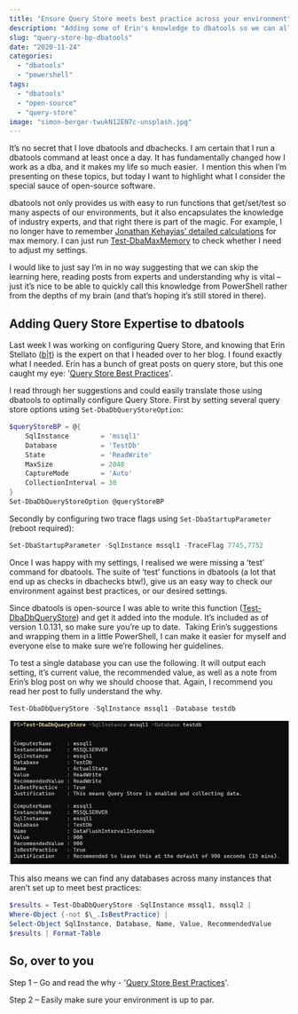 ```yaml
---
title: "Ensure Query Store meets best practice across your environment"
description: "Adding some of Erin's knowledge to dbatools so we can all easily follow Query Store best practices."
slug: "query-store-bp-dbatools"
date: "2020-11-24"
categories:
  - "dbatools"
  - "powershell"
tags:
  - "dbatools"
  - "open-source"
  - "query-store"
image: "simon-berger-twukN12EN7c-unsplash.jpg"
---
```


It’s no secret that I love dbatools and dbachecks. I am certain that I run a dbatools command at least once a day. It has fundamentally changed how I work as a dba, and it makes my life so much easier.  I mention this when I’m presenting on these topics, but today I want to highlight what I consider the special sauce of open-source software.

dbatools not only provides us with easy to run functions that get/set/test so many aspects of our environments, but it also encapsulates the knowledge of industry experts, and that right there is part of the magic. For example, I no longer have to remember [Jonathan Kehayias’ detailed calculations](https://www.sqlskills.com/blogs/jonathan/how-much-memory-does-my-sql-server-actually-need/) for max memory. I can just run [Test-DbaMaxMemory](https://docs.dbatools.io/#Test-DbaMaxMemory) to check whether I need to adjust my settings.

I would like to just say I’m in no way suggesting that we can skip the learning here, reading posts from experts and understanding why is vital – just it’s nice to be able to quickly call this knowledge from PowerShell rather from the depths of my brain (and that’s hoping it’s still stored in there).

## Adding Query Store Expertise to dbatools

Last week I was working on configuring Query Store, and knowing that Erin Stellato ([b](https://www.sqlskills.com/blogs/erin/)|[t](https://twitter.com/erinstellato)) is the expert on that I headed over to her blog. I found exactly what I needed. Erin has a bunch of great posts on query store, but this one caught my eye: '[Query Store Best Practices](https://www.sqlskills.com/blogs/erin/query-store-best-practices)'.

I read through her suggestions and could easily translate those using dbatools to optimally configure Query Store. First by setting several query store options using `Set-DbaDbQueryStoreOption`:

```PowerShell
$queryStoreBP = @{
    SqlInstance        = 'mssql1'
    Database           = 'TestDb'
    State              = 'ReadWrite'
    MaxSize            = 2048
    CaptureMode        = 'Auto'
    CollectionInterval = 30
}
Set-DbaDbQueryStoreOption @queryStoreBP
```

Secondly by configuring two trace flags using `Set-DbaStartupParameter` (reboot required):

```PowerShell
Set-DbaStartupParameter -SqlInstance mssql1 -TraceFlag 7745,7752
```

Once I was happy with my settings, I realised we were missing a ‘test’ command for dbatools. The suite of ‘test’ functions in dbatools (a lot that end up as checks in dbachecks btw!), give us an easy way to check our environment against best practices, or our desired settings.

Since dbatools is open-source I was able to write this function ([Test-DbaDbQueryStore](https://docs.dbatools.io/#Test-DbaDbQueryStore)) and get it added into the module. It’s included as of version 1.0.131, so make sure you’re up to date.  Taking Erin’s suggestions and wrapping them in a little PowerShell, I can make it easier for myself and everyone else to make sure we’re following her guidelines.

To test a single database you can use the following. It will output each setting, it’s current value, the recommended value, as well as a note from Erin’s blog post on why we should choose that. Again, I recommend you read her post to fully understand the why.

```PowerShell
Test-DbaDbQueryStore -SqlInstance mssql1 -Database testdb
```

![Sample output from Test-DbaDbQueryStore showing a couple of best practices](querystoreBP.jpg)

This also means we can find any databases across many instances that aren’t set up to meet best practices:

```PowerShell
$results = Test-DbaDbQueryStore -SqlInstance mssql1, mssql2 |
Where-Object {-not $\_.IsBestPractice} |
Select-Object SqlInstance, Database, Name, Value, RecommendedValue
$results | Format-Table
```

## So, over to you

Step 1 – Go and read the why - '[Query Store Best Practices](https://www.sqlskills.com/blogs/erin/query-store-best-practices)'.

Step 2 – Easily make sure your environment is up to par.
